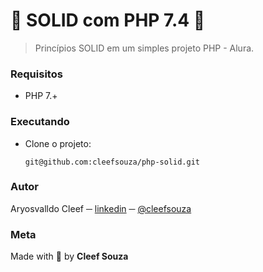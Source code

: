 # :elephant: SOLID com PHP 7.4 :elephant:

> Princípios SOLID em um simples projeto PHP - Alura.

### Requisitos
- PHP 7.+

### Executando
- Clone o projeto:
  ```shell
  git@github.com:cleefsouza/php-solid.git
  ```
 
### Autor <div id="autor"></div>
Aryosvalldo Cleef ─ [linkedin](https://www.linkedin.com/in/aryosvalldo-cleef/) ─ [@cleefsouza](https://github.com/cleefsouza)

### Meta <div id="meta"></div>
Made with :blue_heart: by **Cleef Souza**
